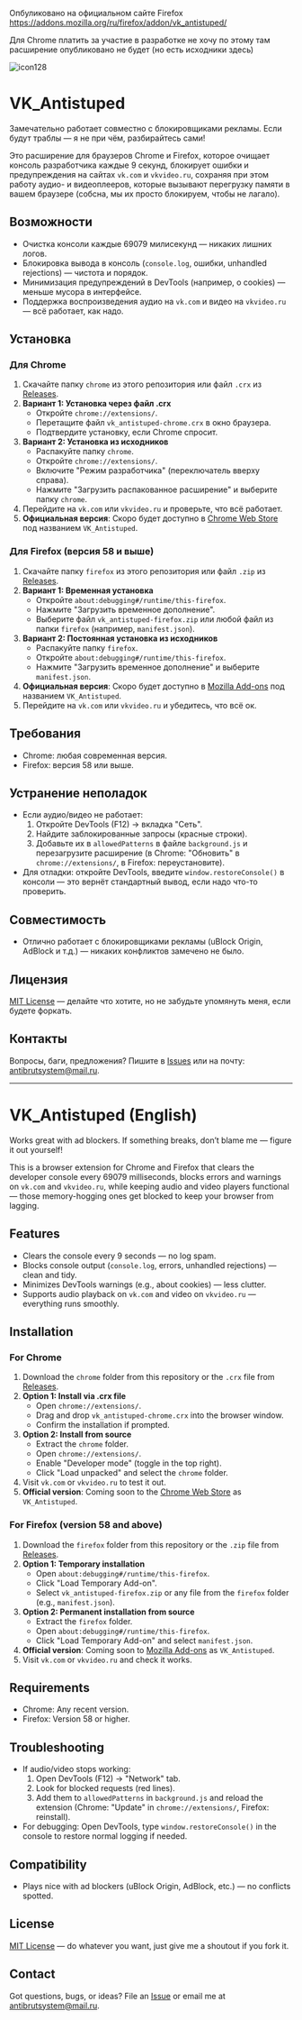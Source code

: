 Опбуликовано на официальном сайте Firefox https://addons.mozilla.org/ru/firefox/addon/vk_antistuped/

Для Chrome платить за участие в разработке не хочу по этому там расширение опубликовано не будет (но есть исходники здесь)

![icon128](https://github.com/user-attachments/assets/7f4a685b-39f3-4f0e-8dd7-6208081b04c2)

# VK_Antistuped

Замечательно работает совместно с блокировщиками рекламы. Если будут траблы — я не при чём, разбирайтесь сами!

Это расширение для браузеров Chrome и Firefox, которое очищает консоль разработчика каждые 9 секунд, блокирует ошибки и предупреждения на сайтах `vk.com` и `vkvideo.ru`, сохраняя при этом работу аудио- и видеоплееров, которые вызывают перегрузку памяти в вашем браузере (собсна, мы их просто блокируем, чтобы не лагало).

## Возможности
- Очистка консоли каждые 69079 милисекунд — никаких лишних логов.
- Блокировка вывода в консоль (`console.log`, ошибки, unhandled rejections) — чистота и порядок.
- Минимизация предупреждений в DevTools (например, о cookies) — меньше мусора в интерфейсе.
- Поддержка воспроизведения аудио на `vk.com` и видео на `vkvideo.ru` — всё работает, как надо.

## Установка

### Для Chrome
1. Скачайте папку `chrome` из этого репозитория или файл `.crx` из [Releases](https://github.com/AlterEgo00001/VK_Antistuped/releases).
2. **Вариант 1: Установка через файл .crx**
   - Откройте `chrome://extensions/`.
   - Перетащите файл `vk_antistuped-chrome.crx` в окно браузера.
   - Подтвердите установку, если Chrome спросит.
3. **Вариант 2: Установка из исходников**
   - Распакуйте папку `chrome`.
   - Откройте `chrome://extensions/`.
   - Включите "Режим разработчика" (переключатель вверху справа).
   - Нажмите "Загрузить распакованное расширение" и выберите папку `chrome`.
4. Перейдите на `vk.com` или `vkvideo.ru` и проверьте, что всё работает.
5. **Официальная версия**: Скоро будет доступно в [Chrome Web Store](https://chromewebstore.google.com/) под названием `VK_Antistuped`.

### Для Firefox (версия 58 и выше)
1. Скачайте папку `firefox` из этого репозитория или файл `.zip` из [Releases](https://github.com/AlterEgo00001/VK_Antistuped/releases).
2. **Вариант 1: Временная установка**
   - Откройте `about:debugging#/runtime/this-firefox`.
   - Нажмите "Загрузить временное дополнение".
   - Выберите файл `vk_antistuped-firefox.zip` или любой файл из папки `firefox` (например, `manifest.json`).
3. **Вариант 2: Постоянная установка из исходников**
   - Распакуйте папку `firefox`.
   - Откройте `about:debugging#/runtime/this-firefox`.
   - Нажмите "Загрузить временное дополнение" и выберите `manifest.json`.
4. **Официальная версия**: Скоро будет доступно в [Mozilla Add-ons](https://addons.mozilla.org/) под названием `VK_Antistuped`.
5. Перейдите на `vk.com` или `vkvideo.ru` и убедитесь, что всё ок.

## Требования
- Chrome: любая современная версия.
- Firefox: версия 58 или выше.

## Устранение неполадок
- Если аудио/видео не работает:
  1. Откройте DevTools (F12) → вкладка "Сеть".
  2. Найдите заблокированные запросы (красные строки).
  3. Добавьте их в `allowedPatterns` в файле `background.js` и перезагрузите расширение (в Chrome: "Обновить" в `chrome://extensions/`, в Firefox: переустановите).
- Для отладки: откройте DevTools, введите `window.restoreConsole()` в консоли — это вернёт стандартный вывод, если надо что-то проверить.

## Совместимость
- Отлично работает с блокировщиками рекламы (uBlock Origin, AdBlock и т.д.) — никаких конфликтов замечено не было.

## Лицензия
[MIT License](LICENSE) — делайте что хотите, но не забудьте упомянуть меня, если будете форкать.

## Контакты
Вопросы, баги, предложения? Пишите в [Issues](https://github.com/AlterEgo00001/VK_Antistuped/issues) или на почту: [antibrutsystem@mail.ru](mailto:antibrutsystem@mail.ru).

---

# VK_Antistuped (English)

Works great with ad blockers. If something breaks, don’t blame me — figure it out yourself!

This is a browser extension for Chrome and Firefox that clears the developer console every 69079 milliseconds, blocks errors and warnings on `vk.com` and `vkvideo.ru`, while keeping audio and video players functional — those memory-hogging ones get blocked to keep your browser from lagging.

## Features
- Clears the console every 9 seconds — no log spam.
- Blocks console output (`console.log`, errors, unhandled rejections) — clean and tidy.
- Minimizes DevTools warnings (e.g., about cookies) — less clutter.
- Supports audio playback on `vk.com` and video on `vkvideo.ru` — everything runs smoothly.

## Installation

### For Chrome
1. Download the `chrome` folder from this repository or the `.crx` file from [Releases](https://github.com/AlterEgo00001/VK_Antistuped/releases).
2. **Option 1: Install via .crx file**
   - Open `chrome://extensions/`.
   - Drag and drop `vk_antistuped-chrome.crx` into the browser window.
   - Confirm the installation if prompted.
3. **Option 2: Install from source**
   - Extract the `chrome` folder.
   - Open `chrome://extensions/`.
   - Enable "Developer mode" (toggle in the top right).
   - Click "Load unpacked" and select the `chrome` folder.
4. Visit `vk.com` or `vkvideo.ru` to test it out.
5. **Official version**: Coming soon to the [Chrome Web Store](https://chromewebstore.google.com/) as `VK_Antistuped`.

### For Firefox (version 58 and above)
1. Download the `firefox` folder from this repository or the `.zip` file from [Releases](https://github.com/AlterEgo00001/VK_Antistuped/releases).
2. **Option 1: Temporary installation**
   - Open `about:debugging#/runtime/this-firefox`.
   - Click "Load Temporary Add-on".
   - Select `vk_antistuped-firefox.zip` or any file from the `firefox` folder (e.g., `manifest.json`).
3. **Option 2: Permanent installation from source**
   - Extract the `firefox` folder.
   - Open `about:debugging#/runtime/this-firefox`.
   - Click "Load Temporary Add-on" and select `manifest.json`.
4. **Official version**: Coming soon to [Mozilla Add-ons](https://addons.mozilla.org/) as `VK_Antistuped`.
5. Visit `vk.com` or `vkvideo.ru` and check it works.

## Requirements
- Chrome: Any recent version.
- Firefox: Version 58 or higher.

## Troubleshooting
- If audio/video stops working:
  1. Open DevTools (F12) → "Network" tab.
  2. Look for blocked requests (red lines).
  3. Add them to `allowedPatterns` in `background.js` and reload the extension (Chrome: "Update" in `chrome://extensions/`, Firefox: reinstall).
- For debugging: Open DevTools, type `window.restoreConsole()` in the console to restore normal logging if needed.

## Compatibility
- Plays nice with ad blockers (uBlock Origin, AdBlock, etc.) — no conflicts spotted.

## License
[MIT License](LICENSE) — do whatever you want, just give me a shoutout if you fork it.

## Contact
Got questions, bugs, or ideas? File an [Issue](https://github.com/AlterEgo00001/VK_Antistuped/issues) or email me at [antibrutsystem@mail.ru](mailto:antibrutsystem@mail.ru).
